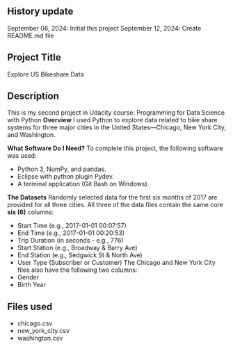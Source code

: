 ## History update
September 06, 2024: Initial this project
September 12, 2024: Create README.md file

## Project Title
Explore US Bikeshare Data

## Description
This is my second project in Udacity course: Programming for Data Science with Python
**Overview**
I used Python to explore data related to bike share systems for three major cities in the United States—Chicago, New York City, and Washington.

**What Software Do I Need?**
To complete this project, the following software was used:
* Python 3, NumPy, and pandas.
* Eclipse with python plugin Pydev.
* A terminal application (Git Bash on Windows).

**The Datasets**
Randomly selected data for the first six months of 2017 are provided for all three cities. All three of the data files contain the same core **six (6)** columns:
- Start Time (e.g., 2017-01-01 00:07:57)
- End Time (e.g., 2017-01-01 00:20:53)
- Trip Duration (in seconds - e.g., 776)
- Start Station (e.g., Broadway & Barry Ave)
- End Station (e.g., Sedgwick St & North Ave)
- User Type (Subscriber or Customer)
The Chicago and New York City files also have the following two columns:
- Gender
- Birth Year

## Files used
* chicago.csv
* new_york_city.csv
* washington.csv
